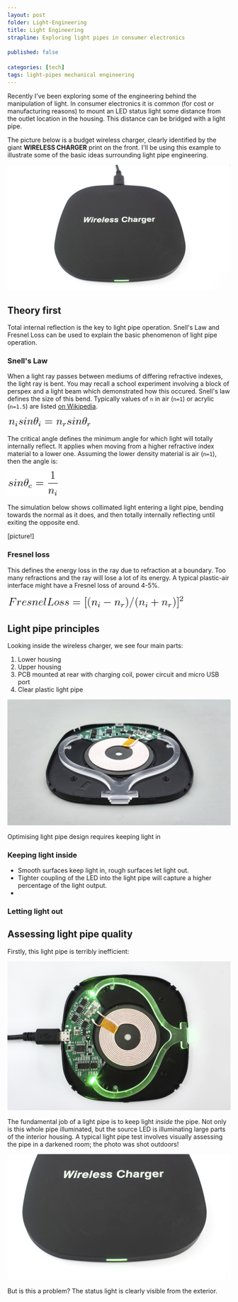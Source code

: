 ```yaml
---
layout: post
folder: Light-Engineering
title: Light Engineering
strapline: Exploring light pipes in consumer electronics

published: false

categories: [tech]
tags: light-pipes mechanical engineering
---
```


Recently I've been exploring some of the engineering behind the manipulation of light. In consumer electronics it is common (for cost or manufacturing reasons) to mount an LED status light some distance from the outlet location in the housing. This distance can be bridged with a light pipe.

<!-- more -->

The picture below is a budget wireless charger, clearly identified by the giant **WIRELESS CHARGER** print on the front. I'll be using this example to illustrate some of the basic ideas surrounding light pipe engineering.

![The wireless charger](/images/posts/Light-Engineering/wireless_charger.jpg)

## Theory first

Total internal reflection is the key to light pipe operation. Snell's Law and Fresnel Loss can be used to explain the basic phenomenon of light pipe operation.

### Snell's Law

When a light ray passes between mediums of differing refractive indexes, the light ray is bent. You may recall a school experiment involving a block of perspex and a light beam which demonstrated how this occured. Snell's law defines the size of this bend. Typically values of `n` in air (`n=1`) or acrylic (`n=1.5`) are listed [on Wikipedia](https://en.wikipedia.org/wiki/List_of_refractive_indices).

![Snell's Law](/images/posts/Light-Engineering/equation1.png)

The critical angle defines the minimum angle for which light will totally internally reflect. It applies when moving from a higher refractive index material to a lower one. Assuming the lower density material is air (`n=1`), then the angle is:

![Critical angle](/images/posts/Light-Engineering/equation3.png)

The simulation below shows collimated light entering a light pipe, bending towards the normal as it does, and then totally internally reflecting until exiting the opposite end.

[picture!]

### Fresnel loss

This defines the energy loss in the ray due to refraction at a boundary. Too many refractions and the ray will lose a lot of its energy. A typical plastic-air interface might have a Fresnel loss of around 4-5%.

![Fresnel loss](/images/posts/Light-Engineering/equation2.png)


## Light pipe principles

Looking inside the wireless charger, we see four main parts:

1. Lower housing
2. Upper housing
3. PCB mounted at rear with charging coil, power circuit and micro USB port
4. Clear plastic light pipe

![The wireless charger](/images/posts/Light-Engineering/cover_removed.jpg)

Optimising light pipe design requires keeping light in 

### Keeping light inside

+ Smooth surfaces keep light in, rough surfaces let light out. 
+ Tighter coupling of the LED into the light pipe will capture a higher percentage of the light output.
+ 

### Letting light out



## Assessing light pipe quality

Firstly, this light pipe is terribly inefficient:

![Inefficient light pipe](/images/posts/Light-Engineering/light_pipe_turned_on.jpg)

The fundamental job of a light pipe is to keep light _inside_ the pipe. Not only is this whole pipe illuminated, but the source LED is illuminating large parts of the interior housing. A typical light pipe test involves visually assessing the pipe in a darkened room; the photo was shot outdoors!

![LED on from outside](/images/posts/Light-Engineering/led_on_outside.jpg)

But is this a problem? The status light is clearly visible from the exterior.
